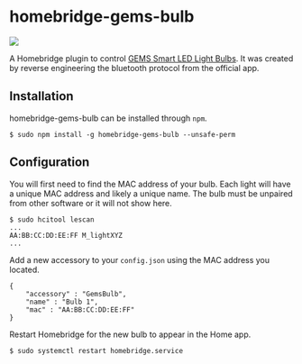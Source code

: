 # homebridge-gems-bulb

[![](https://img.shields.io/npm/v/homebridge-gems-bulb
)](https://www.npmjs.com/package/homebridge-gems-bulb)

A Homebridge plugin to control [GEMS Smart LED Light Bulbs](https://www.target.com/p/gems-smart-led-light-bulb/-/A-77470708). It was created by reverse engineering the bluetooth protocol from the official app.

## Installation

homebridge-gems-bulb can be installed through `npm`.

```
$ sudo npm install -g homebridge-gems-bulb --unsafe-perm
```

## Configuration

You will first need to find the MAC address of your bulb. Each light will have a unique MAC address and likely a unique name. The bulb must be unpaired from other software or it will not show here.

```
$ sudo hcitool lescan
...
AA:BB:CC:DD:EE:FF M_lightXYZ
...
```

Add a new accessory to your `config.json` using the MAC address you located.

```
{
    "accessory" : "GemsBulb",
    "name" : "Bulb 1",
    "mac" : "AA:BB:CC:DD:EE:FF"
}
```

Restart Homebridge for the new bulb to appear in the Home app.

```
$ sudo systemctl restart homebridge.service
```
